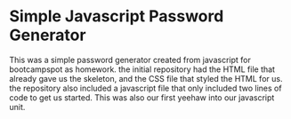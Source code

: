 # Simple Javascript Password Generator
This was a simple password generator created from javascript for bootcampspot as homework. the initial repository had the HTML file that already gave us the skeleton, and the CSS file that styled the HTML for us. the repository also included a javascript file that only included two lines of code to get us started. 
This was also our first yeehaw into our javascript unit.
